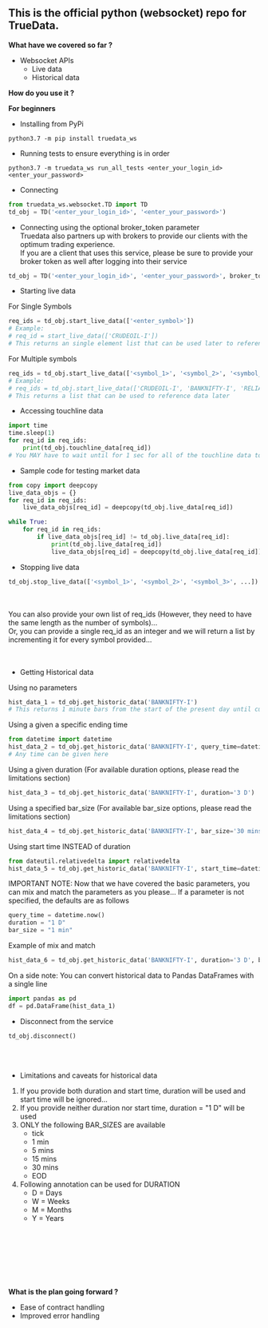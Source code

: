 This is the official python (websocket) repo for TrueData.
-------


**What have we covered so far ?**
* Websocket APIs
  *  Live data
  *  Historical data

**How do you use it ?**

**For beginners**

* Installing from PyPi
```shell script
python3.7 -m pip install truedata_ws
```
* Running tests to ensure everything is in order 
```shell script
python3.7 -m truedata_ws run_all_tests <enter_your_login_id> <enter_your_password>
```

* Connecting 
```python
from truedata_ws.websocket.TD import TD
td_obj = TD('<enter_your_login_id>', '<enter_your_password>')
```
* Connecting using the optional broker_token parameter
<br>Truedata also partners up with brokers to provide our clients with the optimum trading experience.
<br>If you are a client that uses this service, please be sure to provide your broker token as well after logging into their service
```python
td_obj = TD('<enter_your_login_id>', '<enter_your_password>', broker_token='<enter_broker_token>')
```

* Starting live data

For Single Symbols
```python
req_ids = td_obj.start_live_data(['<enter_symbol>'])
# Example:
# req_id = start_live_data(['CRUDEOIL-I'])
# This returns an single element list that can be used later to reference the data
```
For Multiple symbols
<p>

```python
req_ids = td_obj.start_live_data(['<symbol_1>', '<symbol_2>', '<symbol_3>', ...])
# Example:
# req_ids = td_obj.start_live_data(['CRUDEOIL-I', 'BANKNIFTY-I', 'RELIANCE', 'ITC'])
# This returns a list that can be used to reference data later
```

* Accessing touchline data
```python
import time
time.sleep(1)
for req_id in req_ids:
    print(td_obj.touchline_data[req_id])
# You MAY have to wait until for 1 sec for all of the touchline data to populate
```

* Sample code for testing market data
```python
from copy import deepcopy
live_data_objs = {}
for req_id in req_ids:    
    live_data_objs[req_id] = deepcopy(td_obj.live_data[req_id])

while True:
    for req_id in req_ids:
        if live_data_objs[req_id] != td_obj.live_data[req_id]:
            print(td_obj.live_data[req_id])
            live_data_objs[req_id] = deepcopy(td_obj.live_data[req_id])
```

* Stopping live data
```python
td_obj.stop_live_data(['<symbol_1>', '<symbol_2>', '<symbol_3>', ...])
```

<br>
<br>
You can also provide your own list of req_ids (However, they need to have the same length as the number of symbols)...
<br>Or, you can provide a single req_id as an integer and we will return a list by incrementing it for every symbol provided...

<br>
<br>
<br>

* Getting Historical data

Using no parameters
```python
hist_data_1 = td_obj.get_historic_data('BANKNIFTY-I')
# This returns 1 minute bars from the start of the present day until current time
```
Using a given a specific ending time
```python
from datetime import datetime
hist_data_2 = td_obj.get_historic_data('BANKNIFTY-I', query_time=datetime(2020, 5, 5, 12, 30))
# Any time can be given here
```
Using a given duration (For available duration options, please read the limitations section)
```python
hist_data_3 = td_obj.get_historic_data('BANKNIFTY-I', duration='3 D')
```
Using a specified bar_size (For available bar_size options, please read the limitations section)
```python
hist_data_4 = td_obj.get_historic_data('BANKNIFTY-I', bar_size='30 mins')
```
Using start time INSTEAD of duration
```python
from dateutil.relativedelta import relativedelta
hist_data_5 = td_obj.get_historic_data('BANKNIFTY-I', start_time=datetime.now()-relativedelta(days=3))
```
IMPORTANT NOTE:
Now that we have covered the basic parameters, you can mix and match the parameters as you please... If a parameter is not specified, the defaults are as follows
```python
query_time = datetime.now()
duration = "1 D"
bar_size = "1 min"
```

Example of mix and match
```python
hist_data_6 = td_obj.get_historic_data('BANKNIFTY-I', duration='3 D', bar_size='15 mins')
```

On a side note: You can convert historical data to Pandas DataFrames with a single line
```python
import pandas as pd
df = pd.DataFrame(hist_data_1)
```

* Disconnect from the service
```python
td_obj.disconnect()
```
<br>
<br>

* Limitations and caveats for historical data
<ol>
<li>If you provide both duration and start time, duration will be used and start time will be ignored...</li>
<li>If you provide neither duration nor start time, duration = "1 D" will be used</li>
<li>
    ONLY the following BAR_SIZES are available
    <ul>
    <li>tick</li>
    <li>1 min</li>
    <li>5 mins</li>
    <li>15 mins</li>
    <li>30 mins</li>
    <li>EOD</li>
    </ul>
</li>
<li>
    Following annotation can be used for DURATION
    <ul>
    <li>D = Days</li>
    <li>W = Weeks</li>
    <li>M = Months</li>
    <li>Y = Years</li>
    </ul>
</li>
</ol>
<br>
<br>
<br>
<br>
<br>
<br>

<!---
**For advanced users**
* Installing from PyPi
```shell script
python -m pip install truedata==xx.xx.xx # Pick your version number from available versions on PyPi
```
* Installing from source

Download the sources

Make "truedata" the working directory using cd
```
python3 setup.py install
```

* Connecting 
```
from truedata.websocket.TD import TD
td_obj = TD('<enter_your_login_id>', '<enter_your_password>, live_port=8080, historical_port=8090)  # historical_port should be None, if you do not have access to historical data...
```

* Starting live data
```
td_obj.start_live_data('<enter_symbol>', req_id=2000)  # Example: td_obj.start_live_data('CRUDEOIL-I')
count = 0
while count < 60:
    print(td_obj.live_data[2000].__dict__)
    sleep(1)
    count = count + 1
```
-->
  
**What is the plan going forward ?**
* Ease of contract handling
* Improved error handling
